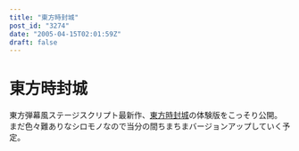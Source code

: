 ```yaml
---
title: "東方時封城"
post_id: "3274"
date: "2005-04-15T02:01:59Z"
draft: false
---
```


# 東方時封城

東方弾幕風ステージスクリプト最新作、[東方時封城](/!/thA/)の体験版をこっそり公開。 まだ色々難ありなシロモノなので当分の間ちまちまバージョンアップしていく予定。
